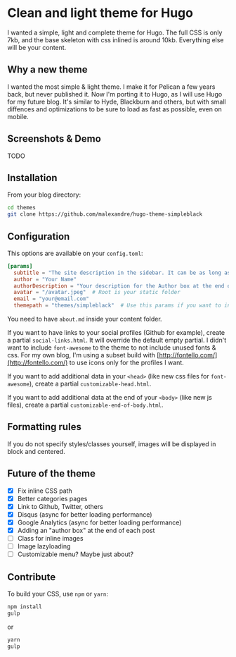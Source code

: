 # Clean and light theme for Hugo

I wanted a simple, light and complete theme for Hugo. The full CSS is only 7kb, and the base skeleton with css inlined is around 10kb. Everything else will be your content.

## Why a new theme

I wanted the most simple & light theme. I make it for Pelican a few years back, but never published it. Now I'm porting it to Hugo, as I will use Hugo for my future blog. It's similar to Hyde, Blackburn and others, but with small diffences and optimizations to be sure to load as fast as possible, even on mobile.

## Screenshots & Demo

TODO

## Installation

From your blog directory:

```bash
cd themes
git clone https://github.com/malexandre/hugo-theme-simpleblack
```

## Configuration

This options are available on your `config.toml`:

```toml
[params]
  subtitle = "The site description in the sidebar. It can be as long as you want."
  author = "Your Name"
  authorDescription = "Your description for the Author box at the end of posts"
  avatar = "/avatar.jpeg"  # Root is your static folder
  email = "your@email.com"
  themepath = "themes/simpleblack"  # Use this params if you want to inline the CSS in the <head>
```

You need to have `about.md` inside your content folder.

If you want to have links to your social profiles (Github for example), create a partial `social-links.html`. It will override the default empty partial. I didn't want to include `font-awesome` to the theme to not include unused fonts & css. For my own blog, I'm using a subset build with [http://fontello.com/](http://fontello.com/) to use icons only for the profiles I want.

If you want to add additional data in your `<head>` (like new css files for `font-awesome`), create a partial `customizable-head.html`.

If you want to add additional data at the end of your `<body>` (like new js files), create a partial `customizable-end-of-body.html`.

## Formatting rules

If you do not specify styles/classes yourself, images will be displayed in block and centered.

## Future of the theme

- [X] Fix inline CSS path
- [X] Better categories pages
- [X] Link to Github, Twitter, others
- [X] Disqus (async for better loading performance)
- [X] Google Analytics (async for better loading performance)
- [X] Adding an "author box" at the end of each post
- [ ] Class for inline images
- [ ] Image lazyloading
- [ ] Customizable menu? Maybe just about?

## Contribute

To build your CSS, use `npm` or `yarn`:

```bash
npm install
gulp
```

or

```bash
yarn
gulp
```
